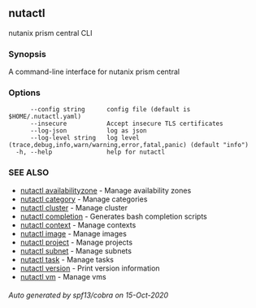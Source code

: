 ## nutactl

nutanix prism central CLI

### Synopsis

A command-line interface for nutanix prism central

### Options

```
      --config string      config file (default is $HOME/.nutactl.yaml)
      --insecure           Accept insecure TLS certificates
      --log-json           log as json
      --log-level string   log level (trace,debug,info,warn/warning,error,fatal,panic) (default "info")
  -h, --help               help for nutactl
```

### SEE ALSO

* [nutactl availabilityzone](nutactl_availabilityzone.md)	 - Manage availability zones
* [nutactl category](nutactl_category.md)	 - Manage categories
* [nutactl cluster](nutactl_cluster.md)	 - Manage cluster
* [nutactl completion](nutactl_completion.md)	 - Generates bash completion scripts
* [nutactl context](nutactl_context.md)	 - Manage contexts
* [nutactl image](nutactl_image.md)	 - Manage images
* [nutactl project](nutactl_project.md)	 - Manage projects
* [nutactl subnet](nutactl_subnet.md)	 - Manage subnets
* [nutactl task](nutactl_task.md)	 - Manage tasks
* [nutactl version](nutactl_version.md)	 - Print version information
* [nutactl vm](nutactl_vm.md)	 - Manage vms

###### Auto generated by spf13/cobra on 15-Oct-2020
